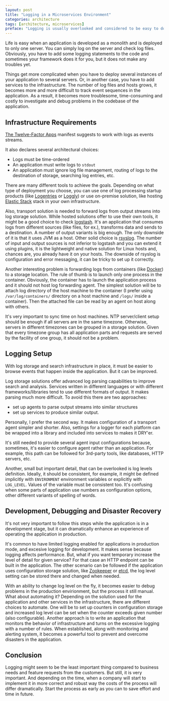 ```yaml
---
layout: post
title: "Logging in a Microservices Environment"
categories: architecture
tags: [architecture, microservices]
preface: "Logging is usually overlooked and considered to be easy to do. But it can become complicated when scaled up and especially in a multi-language environment. Here is my vision of the approach to do it right."
---
```


Life is easy when an application is developed as a monolith and is deployed to only one server. You can simply log on the server and check log files. Obviously, you have to add some logging statements to the code and sometimes your framework does it for you, but it does not make any troubles yet.

Things get more complicated when you have to deploy several instances of your application to several servers. Or, in another case, you have to add services to the infrastructure. The number of log files and hosts grows, it becomes more and more difficult to track event sequences in the application. As a result, it becomes more troublesome, time-consuming and costly to investigate and debug problems in the codebase of the application.

## Infrastructure Requirements

[The Twelve-Factor Apps](https://12factor.net) manifest suggests to work with logs as events streams.

It also declares several architectural choices:
- Logs must be time-ordered
- An application must write logs to `stdout`
- An application must ignore log file management, routing of logs to the destination of storage, searching log entries, etc.

There are many different tools to achieve the goals. Depending on what type of deployment you choose, you can use one of log processing startup products (like [Logentries](https://logentries.com/) or [Loggly](https://www.loggly.com/)) or use on-premise solution, like hosting [Elastic Stack](https://www.elastic.co/products) stack in your own infrastructure.

Also, transport solution is needed to forward logs from output streams into log storage solution. While hosted solutions offer to use their own tools, it might be a good choice to check [logstash](https://www.elastic.co/products/logstash). It's an application that consumes logs from different sources (like files, for ex.), transforms data and sends to a destination. A number of output variants is big enough. The only downside of it is that it uses JVM as a host. Other solid choice is [rsyslog](http://www.rsyslog.com/). The number of input and output sources is not inferior to logstash and you can extend it using plugins, it is the lightweight and native solution for Linux hosts and, chances are, you already have it on your hosts. The downside of rsyslog is configuration and error messaging, it can be tricky to set up it correctly.

Another interesting problem is forwarding logs from containers (like [Docker](https://www.docker.com/)) to a storage location. The rule of thumb is to launch only one process in the container. Obviously, the container has to launch the application process and it should not host log forwarding agent. The simplest solution will be to attach log directory of the host machine to the container (I prefer using `/var/log/containers/` directory on a host machine and `/logs/` inside a container). Then the attached file can be read by an agent on host along with others.

It's very important to sync time on host machines. NTP server/client setup should be enough if all servers are in the same timezone. Otherwise, servers in different timezones can be grouped in a storage solution. Given that every timezone group has all application parts and requests are served by the facility of one group, it should not be a problem.

## Logging Setup

With log storage and search infrastructure in place, it must be easier to browse events that happen inside the application. But it can be improved.

Log storage solutions offer advanced log parsing capabilities to improve search and analysis. Services written in different languages or with different frameworks/libraries tend to use different formats of output. It makes parsing much more difficult. To avoid this there are two approaches:
- set up agents to parse output streams into similar structures
- set up services to produce similar output.

Personally, I prefer the second way. It makes configuration of a transport agent simpler and shorter. Also, settings for a logger for each platform can be wrapped into a library and included into services to makes it DRY'er.

It's still needed to provide several agent input configurations because, sometimes, it's easier to configure agent rather than an application. For example, this path can be followed for 3rd-party tools, like databases, HTTP servers, etc.

Another, small but important detail, that can be overlooked is log levels definition. Ideally, it should be consistent, for example, it might be defined implicitly with `ENVIRONMENT` environment variables or explicitly with `LOG_LEVEL`. Values of the variable must be consistent too. It's confusing when some parts of application use numbers as configuration options, other different variants of spelling of words.

## Development, Debugging and Disaster Recovery

It's not very important to follow this steps while the application is in a development stage, but it can dramatically enhance an experience of operating the application in production.

It's common to have limited logging enabled for applications in production mode, and excesive logging for development. It makes sense because logging affects performance. But, what if you want temporary increase the level of detail for given service? For that case an HTTP endpoint can be built in the application. The other scenario can be followed if the application uses configuration storage solution, like [Zookeeper](https://zookeeper.apache.org/) or [etcd](https://coreos.com/etcd/), the log level setting can be stored there and changed when needed.

With an ability to change log level on the fly, it becomes easier to debug problems in the production envirionment, but the process it still manual. What about automating it? Depending on the solution used for the application and other services in the infrastructure, there are different choices to automate. One will be to set up counters in configuration storage and increased log level can be set when the counter exceeds given number (also configurable). Another approach is to write an application that monitors the behavior of infrastructure and turns on the excessive logging with a number of rules. When established, along with monitoring and alerting system, it becomes a powerful tool to prevent and overcome disasters in the application.

## Conclusion

Logging might seem to be the least important thing compared to business needs and feature requests from the customers. But still, it is very important. And depending on the time, when a company will start to implement it in more correct and robust way the costs of the process will differ dramatically. Start the process as early as you can to save effort and time in future.
